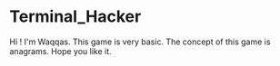 # Terminal_Hacker
Hi ! I'm Waqqas. This game is very basic. The concept of this game is anagrams. Hope you like it.
